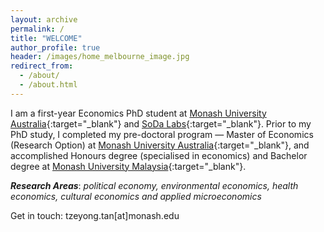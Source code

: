 ```yaml
---
layout: archive
permalink: /
title: "WELCOME"
author_profile: true
header: /images/home_melbourne_image.jpg
redirect_from: 
  - /about/
  - /about.html
---
```


I am a first-year Economics PhD student at [Monash University Australia](https://www.monash.edu/business/home){:target="_blank"} and [SoDa Labs](https://www.monash.edu/business/impact-labs/soda-labs){:target="_blank"}. Prior to my PhD study, I completed my pre-doctoral program — Master of Economics (Research Option) at [Monash University Australia](https://www.monash.edu/business/home){:target="_blank"}, and accomplished Honours degree (specialised in economics) and Bachelor degree at [Monash University Malaysia](https://www.monash.edu.my/business){:target="_blank"}.

***Research Areas***: *political economy, environmental economics, health economics, cultural economics and applied microeconomics*

Get in touch: tzeyong.tan[at]monash.edu